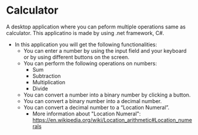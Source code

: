 # Calculator

A desktop application where you can peform multiple operations same as calculator.
This applicatino is made by using .net framework, C#.

- In this application you will get the following functionalities:
  - You can enter a number by using the input field and your keyboard or by using different buttons on the screen.
  - You can perform the following operations on numbers:
    - Sum
    - Subtraction
    - Multiplication
    - Divide
  - You can convert a number into a binary number by clicking a button.
  - You can convert a binary number into a decimal number.
  - You can convert a decimal number to a “Location Numeral”.
    - More information about "Location Numeral": https://en.wikipedia.org/wiki/Location_arithmetic#Location_numerals
